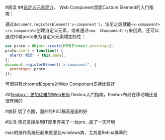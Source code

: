 #阅读
##[自定义元素简介](http://www.w3ctech.com/topic/867)、
Web Component里面Custom Element的入门指南：

通过`document.registerElement('x-component');
`注册之后就能`<x-component></x-component>`创建自定义元素，或者通过`new 
XComponent();`来创建。还可以通过传输proto来为自定义元素增加特性：

```javascript
var proto = Object.create(HTMLElement.prototype);
proto.alert = function() {
  alert('我是' + this.name);
};
document.registerElement('x-component', {
  prototype: proto
});
```

可惜只有chrome和opera对Web Component支持比较好

##[flexbox：更加优雅的Web布局](http://segmentfault.com/a/1190000002616717?utm_source=Weibo&utm_medium=shareLink&utm_campaign=socialShare)
flexbox入门指南，flexbox布局在移动端还是很有用的


#收获
切了点图，国外的PSD稿真是画的好

#生活
师兄直接杀到IT那里弄来了一台pro...装了一天环境

mac的操作系统玩起来就是比windows爽，尤其是Retina屏幕的


